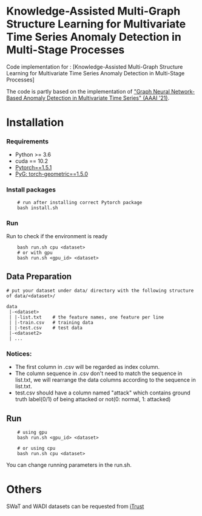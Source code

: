 # Knowledge-Assisted Multi-Graph Structure Learning for Multivariate Time Series Anomaly Detection in Multi-Stage Processes

Code implementation for : [Knowledge-Assisted Multi-Graph Structure Learning for Multivariate Time Series Anomaly Detection in Multi-Stage Processes]

The code is partly based on the implementation of ["Graph Neural Network-Based Anomaly Detection in Multivariate Time Series" (AAAI '21)](https://ojs.aaai.org/index.php/AAAI/article/view/16523).

# Installation
### Requirements
* Python >= 3.6
* cuda == 10.2
* [Pytorch==1.5.1](https://pytorch.org/)
* [PyG: torch-geometric==1.5.0](https://pytorch-geometric.readthedocs.io/en/latest/notes/installation.html)

### Install packages
```
    # run after installing correct Pytorch package
    bash install.sh
```

### Run
Run to check if the environment is ready
```
    bash run.sh cpu <dataset>
    # or with gpu
    bash run.sh <gpu_id> <dataset>  
```

## Data Preparation
```
# put your dataset under data/ directory with the following structure of data/<dataset>/

data
 |-<dataset>
 | |-list.txt    # the feature names, one feature per line
 | |-train.csv   # training data
 | |-test.csv    # test data
 |-<dataset2>
 | ...

```

### Notices:
* The first column in .csv will be regarded as index column. 
* The column sequence in .csv don't need to match the sequence in list.txt, we will rearrange the data columns according to the sequence in list.txt.
* test.csv should have a column named "attack" which contains ground truth label(0/1) of being attacked or not(0: normal, 1: attacked)

## Run
```
    # using gpu
    bash run.sh <gpu_id> <dataset>

    # or using cpu
    bash run.sh cpu <dataset>
```
You can change running parameters in the run.sh.

# Others
SWaT and WADI datasets can be requested from [iTrust](https://itrust.sutd.edu.sg/)


```
